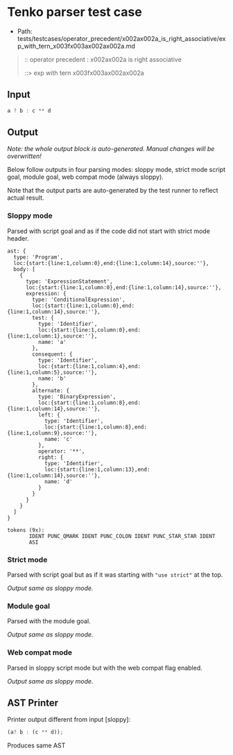 # Tenko parser test case

- Path: tests/testcases/operator_precedent/x002ax002a_is_right_associative/exp_with_tern_x003fx003ax002ax002a.md

> :: operator precedent : x002ax002a is right associative
>
> ::> exp with tern x003fx003ax002ax002a

## Input

`````js
a ? b : c ** d
`````

## Output

_Note: the whole output block is auto-generated. Manual changes will be overwritten!_

Below follow outputs in four parsing modes: sloppy mode, strict mode script goal, module goal, web compat mode (always sloppy).

Note that the output parts are auto-generated by the test runner to reflect actual result.

### Sloppy mode

Parsed with script goal and as if the code did not start with strict mode header.

`````
ast: {
  type: 'Program',
  loc:{start:{line:1,column:0},end:{line:1,column:14},source:''},
  body: [
    {
      type: 'ExpressionStatement',
      loc:{start:{line:1,column:0},end:{line:1,column:14},source:''},
      expression: {
        type: 'ConditionalExpression',
        loc:{start:{line:1,column:0},end:{line:1,column:14},source:''},
        test: {
          type: 'Identifier',
          loc:{start:{line:1,column:0},end:{line:1,column:1},source:''},
          name: 'a'
        },
        consequent: {
          type: 'Identifier',
          loc:{start:{line:1,column:4},end:{line:1,column:5},source:''},
          name: 'b'
        },
        alternate: {
          type: 'BinaryExpression',
          loc:{start:{line:1,column:8},end:{line:1,column:14},source:''},
          left: {
            type: 'Identifier',
            loc:{start:{line:1,column:8},end:{line:1,column:9},source:''},
            name: 'c'
          },
          operator: '**',
          right: {
            type: 'Identifier',
            loc:{start:{line:1,column:13},end:{line:1,column:14},source:''},
            name: 'd'
          }
        }
      }
    }
  ]
}

tokens (9x):
       IDENT PUNC_QMARK IDENT PUNC_COLON IDENT PUNC_STAR_STAR IDENT
       ASI
`````

### Strict mode

Parsed with script goal but as if it was starting with `"use strict"` at the top.

_Output same as sloppy mode._

### Module goal

Parsed with the module goal.

_Output same as sloppy mode._

### Web compat mode

Parsed in sloppy script mode but with the web compat flag enabled.

_Output same as sloppy mode._

## AST Printer

Printer output different from input [sloppy]:

````js
(a? b : (c ** d));
````

Produces same AST

